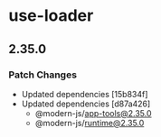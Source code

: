# use-loader

## 2.35.0

### Patch Changes

- Updated dependencies [15b834f]
- Updated dependencies [d87a426]
  - @modern-js/app-tools@2.35.0
  - @modern-js/runtime@2.35.0
